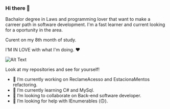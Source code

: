 ### Hi there 👋
Bachalor degree in Laws and programming lover that want to make a carreer path in software development. I'm a fast learner and current looking for a oportunity in the area.

Curent on my 8th month of study.

I'M IN LOVE with what I'm doing. ❤

![Alt Text](https://res.cloudinary.com/practicaldev/image/fetch/s--R5KgC1bh--/c_limit%2Cf_auto%2Cfl_progressive%2Cq_66%2Cw_880/https://dev-to-uploads.s3.amazonaws.com/i/oi2rwsde00xo9ou6jwsl.gif)

Look at my repositories and see for yourself!

- 🔭 I’m currently working on ReclameAcesso and EstacionaMentos refactoring.
- 🌱 I’m currently learning C# and MySql.
- 👯 I’m looking to collaborate on Back-end software developer.
- 🤔 I’m looking for help with IEnumerables (🙃).
